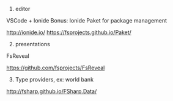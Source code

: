 1) editor

VSCode + Ionide
Bonus: Ionide Paket for package management

http://ionide.io/
https://fsprojects.github.io/Paket/

2) presentations

FsReveal

https://github.com/fsprojects/FsReveal

3) Type providers, ex: world bank

http://fsharp.github.io/FSharp.Data/